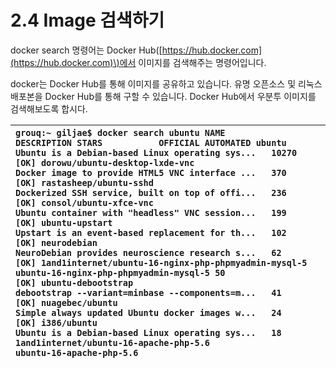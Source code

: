 # 2.4 Image 검색하기

docker search 명령어는 Docker Hub\([https://hub.docker.com](https://hub.docker.com)\)에서 이미지를 검색해주는 명령어입니다.

docker는 Docker Hub를 통해 이미지를 공유하고 있습니다. 유명 오픈소스 및 리눅스 배포본을 Docker Hub를 통해 구할 수 있습니다. Docker Hub에서 우분투 이미지를 검색해보도록 합시다.

| `grouq:~ giljae$ docker search ubuntu NAME                                                      DESCRIPTION STARS           OFFICIAL AUTOMATED ubuntu                                                    Ubuntu is a Debian-based Linux operating sys...   10270               [OK] dorowu/ubuntu-desktop-lxde-vnc                            Docker image to provide HTML5 VNC interface ...   370                                     [OK] rastasheep/ubuntu-sshd                                    Dockerized SSH service, built on top of offi...   236                                     [OK] consol/ubuntu-xfce-vnc                                    Ubuntu container with "headless" VNC session...   199                                     [OK] ubuntu-upstart                                            Upstart is an event-based replacement for th...   102                 [OK] neurodebian                                               NeuroDebian provides neuroscience research s...   62                 [OK] 1and1internet/ubuntu-16-nginx-php-phpmyadmin-mysql-5      ubuntu-16-nginx-php-phpmyadmin-mysql-5 50                               [OK] ubuntu-debootstrap                                        debootstrap --variant=minbase --components=m...   41             [OK] nuagebec/ubuntu                                           Simple always updated Ubuntu docker images w...   24                                     [OK] i386/ubuntu                                               Ubuntu is a Debian-based Linux operating sys...   18 1and1internet/ubuntu-16-apache-php-5.6                    ubuntu-16-apache-php-5.6` |
| :--- |


